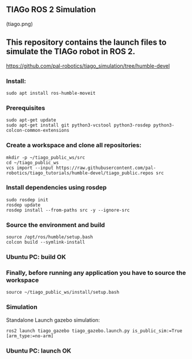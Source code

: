 ## TIAGo ROS 2 Simulation

(tiago.png)

## This repository contains the launch files to simulate the TIAGo robot in ROS 2.
https://github.com/pal-robotics/tiago_simulation/tree/humble-devel

### Install:
```
sudo apt install ros-humble-moveit
```

### Prerequisites
```
sudo apt-get update
sudo apt-get install git python3-vcstool python3-rosdep python3-colcon-common-extensions
```

### Create a workspace and clone all repositories:
```
mkdir -p ~/tiago_public_ws/src
cd ~/tiago_public_ws
vcs import --input https://raw.githubusercontent.com/pal-robotics/tiago_tutorials/humble-devel/tiago_public.repos src
```
### Install dependencies using rosdep
```
sudo rosdep init
rosdep update
rosdep install --from-paths src -y --ignore-src
```

### Source the environment and build
```
source /opt/ros/humble/setup.bash
colcon build --symlink-install
```
### Ubuntu PC: build OK

### Finally, before running any application you have to source the workspace
```
source ~/tiago_public_ws/install/setup.bash
```

### Simulation
Standalone
Launch gazebo simulation:
```
ros2 launch tiago_gazebo tiago_gazebo.launch.py is_public_sim:=True [arm_type:=no-arm]
```
### Ubuntu PC: launch OK

